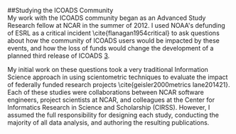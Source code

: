 ##Studying the ICOADS Community
<br> 
My work with the ICOADS community began as an Advanced Study Research fellow at NCAR in the summer of 2012. I used NOAA's defunding of ESRL as a critical incident \cite{flanagan1954critical} to ask questions about how  the community of ICOADS users would be impacted by these events, and how the loss of funds would change the development of a planned third release of ICOADS [3](#3). 

My initial work on these questions took a very traditional Information Science approach in using scientometric techniques to evaluate the impact of federally funded research projects \cite{geisler2000metrics lane201421}.  Each of these studies were collaborations between NCAR software engineers, project scientists at NCAR, and colleagues at the Center for Informatics Research in Science and Scholarship (CIRSS). However, I assumed the full responsibility for designing each study, conducting the majority of all data analysis, and authoring the resulting publications. 